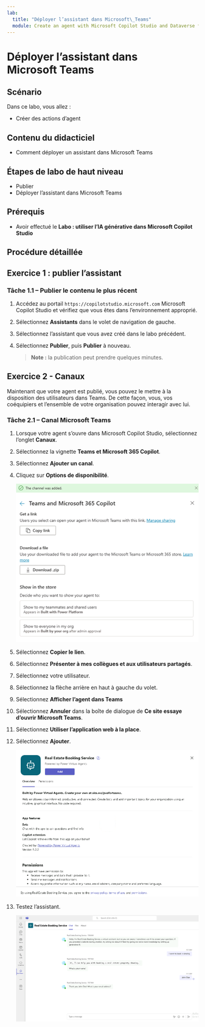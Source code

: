 ```yaml
---
lab:
  title: "Déployer l’assistant dans Microsoft\_Teams"
  module: Create an agent with Microsoft Copilot Studio and Dataverse for Teams
---
```


# Déployer l’assistant dans Microsoft Teams

## Scénario

Dans ce labo, vous allez :

- Créer des actions d’agent

## Contenu du didacticiel

- Comment déployer un assistant dans Microsoft Teams

## Étapes de labo de haut niveau

- Publier
- Déployer l’assistant dans Microsoft Teams
  
## Prérequis

- Avoir effectué le **Labo : utiliser l’IA générative dans Microsoft Copilot Studio**

## Procédure détaillée

## Exercice 1 : publier l’assistant

### Tâche 1.1 – Publier le contenu le plus récent

1. Accédez au portail `https://copilotstudio.microsoft.com` Microsoft Copilot Studio et vérifiez que vous êtes dans l’environnement approprié.

1. Sélectionnez **Assistants** dans le volet de navigation de gauche.

1. Sélectionnez l’assistant que vous avez créé dans le labo précédent.

1. Sélectionnez **Publier**, puis **Publier** à nouveau.
   > **Note :** la publication peut prendre quelques minutes.

## Exercice 2 - Canaux

Maintenant que votre agent est publié, vous pouvez le mettre à la disposition des utilisateurs dans Teams. De cette façon, vous, vos coéquipiers et l’ensemble de votre organisation pouvez interagir avec lui.

### Tâche 2.1 – Canal Microsoft Teams

1. Lorsque votre agent s’ouvre dans Microsoft Copilot Studio, sélectionnez l’onglet **Canaux**.

1. Sélectionnez la vignette **Teams et Microsoft 365 Copilot**.

1. Sélectionnez **Ajouter un canal**.

1. Cliquez sur **Options de disponibilité**.

    ![Capture d’écran des options de disponibilité du canal Teams.](../media/teams-availability-options.png)

1. Sélectionnez **Copier le lien**.

1. Sélectionnez **Présenter à mes collègues et aux utilisateurs partagés**.

1. Sélectionnez votre utilisateur.

1. Sélectionnez la flèche arrière en haut à gauche du volet.

1. Sélectionnez **Afficher l’agent dans Teams**

1. Sélectionnez **Annuler** dans la boîte de dialogue de **Ce site essaye d’ouvrir Microsoft Teams**.

1. Sélectionnez **Utiliser l’application web à la place**.

1. Sélectionnez **Ajouter**.

    ![Capture d’écran de la boîte de dialogue d’ajout de l’application à Teams.](../media/teams-add-app.png)

1. Testez l’assistant.

    ![Capture d’écran de l’assistant dans Teams.](../media/teams-copilot.png)
